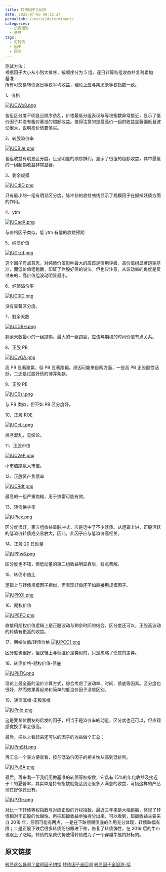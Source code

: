 ```yaml
---
title: 转债因子全回测
date: 2022-07-06 00:11:27
permalink: /invest/determinant/
categories:
  - 投资理财
  - 债券
tags:
  - 可转债
  - 因子
  - 回测
---
```


测试方法：  
根据因子大小从小到大排序，按顺序分为 5 组，逐日计算各组收益并复利累加  
基准：  
所有可交易转债逐日等权平均收益，理论上应与集思录等权指数一致。

1、价格  


[![jUCWo8.png](https://s1.ax1x.com/2022/07/06/jUCWo8.png)](https://imgtu.com/i/jUCWo8)

各组区分度不明显且顺序杂乱，价格最低分组表现与等权指数非常接近，显示了低价因子并没有相对基准的超额收益。值得注意的是最高价一组的收益显著偏低且波动很大，说明高价债要慎买。  
  
2、转股溢价率  

[![jUCBJe.png](https://s1.ax1x.com/2022/07/06/jUCBJe.png)](https://imgtu.com/i/jUCBJe)
  
各组收益有明显区分度，且呈明显的顺序排列，显示了很强的超额收益，其中最低的一组超额收益非常显著。  
  
3、剩余规模  

[![jUCdIO.png](https://s1.ax1x.com/2022/07/06/jUCdIO.png)](https://imgtu.com/i/jUCdIO)

只有最小的一组有明显区分度，脉冲状的收益曲线显示了规模因子在抓捕妖债方面的作用。  
  
4、ytm  

[![jUCadK.png](https://s1.ax1x.com/2022/07/06/jUCadK.png)](https://imgtu.com/i/jUCadK)


与价格因子类似，低 ytm 有低的收益预期  

5、纯债价值  

[![jUCrzd.png](https://s1.ax1x.com/2022/07/06/jUCrzd.png)](https://imgtu.com/i/jUCrzd)

这个因子有点意思，对纯债价值影响最大的应该是信用评级，高价值组显著跑输基准，而低价值组跑赢，印证了烂股好债的说法。但也应注意，从波动率的角度是反过来的，高价值组波动明显最小。  

6、纯债溢价率  

[![jUC0iD.png](https://s1.ax1x.com/2022/07/06/jUC0iD.png)](https://imgtu.com/i/jUC0iD)

没有显著区分度。  

7、剩余天数  

[![jUCDRH.png](https://s1.ax1x.com/2022/07/06/jUCDRH.png)](https://imgtu.com/i/jUCDRH)


剩余天数最小的一组跑输，最大的一组跑赢，应该与期权的时间价值有点关系。  

8、正股 PB

[![jUCyQA.png](https://s1.ax1x.com/2022/07/06/jUCyQA.png)](https://imgtu.com/i/jUCyQA)


高 PB 显著跑赢，低 PB 显著跑输。原因可能来自两方面，一是高 PB 正股股性活跃，二还是烂股好债的博弈条款。  
  
9、正股 PE  

[![jUC6sI.png](https://s1.ax1x.com/2022/07/06/jUC6sI.png)](https://imgtu.com/i/jUC6sI)


与 PB 类似，但不如 PB 区分度好。  
  
10、正股 ROE  

[![jUCcLt.png](https://s1.ax1x.com/2022/07/06/jUCcLt.png)](https://imgtu.com/i/jUCcLt)


排序混乱，无结论。

11、正股市值  

[![jUC2eP.png](https://s1.ax1x.com/2022/07/06/jUC2eP.png)](https://imgtu.com/i/jUC2eP)

小市值跑赢大市值。  

12、正股资产负债率  

[![jUCRdf.png](https://s1.ax1x.com/2022/07/06/jUCRdf.png)](https://imgtu.com/i/jUCRdf)

最高的一组严重跑输，用于排雷可能有效。

13、转债换手率

[![jUPiex.png](https://s1.ax1x.com/2022/07/06/jUPiex.png)](https://imgtu.com/i/jUPiex)

区分度很好，第五组收益呈脉冲式，应是选中了不少妖债。从逻辑上讲，正股活跃的低溢价转债成交易放大，因此，此因子应与低溢价高相关。  

14、正股 20 日动量

[![jUPFw6.png](https://s1.ax1x.com/2022/07/06/jUPFw6.png)](https://imgtu.com/i/jUPFw6)


区分度也不错，但低动量的第二组收益明显靠后，有点费解。  

15、转债市值比  

逻辑上与转债规模因子相似，但表现好像还不如直接用规模因子。  

[![jUPKOI.png](https://s1.ax1x.com/2022/07/06/jUPKOI.png)](https://imgtu.com/i/jUPKOI)

16、期权价值

[![jUPEFO.png](https://s1.ax1x.com/2022/07/06/jUPEFO.png)](https://imgtu.com/i/jUPEFO)

直接用期权价值逻辑上是正股波动与剩余时间的结合，区分度还可以，正股高波动的转债有更高的收益。

17、期权价值/转债价格 
[![jUPCO1.png](https://s1.ax1x.com/2022/07/06/jUPCO1.png)](https://imgtu.com/i/jUPCO1)


区分度也很好，但逻辑上与低溢价是类似的，只是忽略了债底的差异。

18、转债价格-期权价值-债底  

[![jUPkTK.png](https://s1.ax1x.com/2022/07/06/jUPkTK.png)](https://imgtu.com/i/jUPkTK)

理论上最全面的溢价计算方式，综合考虑了波动率、时间、债底等因素。区分度也很好，然而效果看起来和简单的低溢价因子没啥区别。  

19、转债涨幅-正股涨幅  

[![jUPnld.png](https://s1.ax1x.com/2022/07/06/jUPnld.png)](https://imgtu.com/i/jUPnld)


这是受某位朋友的启发的因子，相当于是溢价率的动量，区分度也还可以，但直观感觉换手率会很高。
  

最后，把以上看起来还可以的因子的收益做个汇总：  

[![jUPmSH.png](https://s1.ax1x.com/2022/07/06/jUPmSH.png)](https://imgtu.com/i/jUPmSH)

再汇总一个表方便查看，按与低溢价因子的相关性从高到低排列。

[![jUPu6A.png](https://s1.ax1x.com/2022/07/06/jUPu6A.png)](https://imgtu.com/i/jUPu6A)

最后，再来看一下我们用做基准的转债等权指数，它具有 15%的年化收益及接近于 1 的夏普率，其实单是持有指数就能达到让很多人满意的收益，可惜这样的产品现在好像还没有。  

[![jUPZfe.png](https://s1.ax1x.com/2022/07/06/jUPZfe.png)](https://imgtu.com/i/jUPZfe)

对比一下转债等权指数与对应正股的行权指数，最近三年来是大幅跑赢，体现了转债相对于正股的优越性。再把超额收益单独拆分出来，可以看到，超额收益主要来自 2018 年，原因可能有两点，一是在下跌期间债底的作用充分体现，转债跌幅有限；二是正股下跌后很多转债纷纷跟进下修，修复了转债弹性，在 2019 后的牛市也跟上了涨幅。转债的条款优势使得转债成为了一个穿越牛熊的好标的。  
  
## 原文链接
  
[转债这么暴利？盈利因子初探](https://mp.weixin.qq.com/s/lfoR6YYt81TKRgl8LfXxMg)
[转债因子全回测](https://mp.weixin.qq.com/s/RRFpmluNbvR4LPSviCEYaA)
[转债因子全回测-续](https://mp.weixin.qq.com/s/7YsfrGLbfQgSxopwsIWx-A)